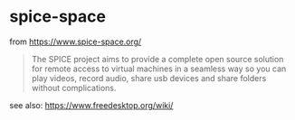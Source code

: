 # spice-space

from https://www.spice-space.org/

> The SPICE project aims to provide a complete open source solution for remote access to virtual machines in a seamless way so you can play videos, record audio, share usb devices and share folders without complications.


see also: https://www.freedesktop.org/wiki/

